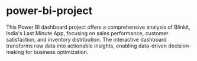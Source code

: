 # power-bi-project
This Power BI dashboard project offers a comprehensive analysis of Blinkit, India's Last Minute App, focusing on sales performance, customer satisfaction, and inventory distribution. The interactive dashboard transforms raw data into actionable insights, enabling data-driven decision-making for business optimization.
